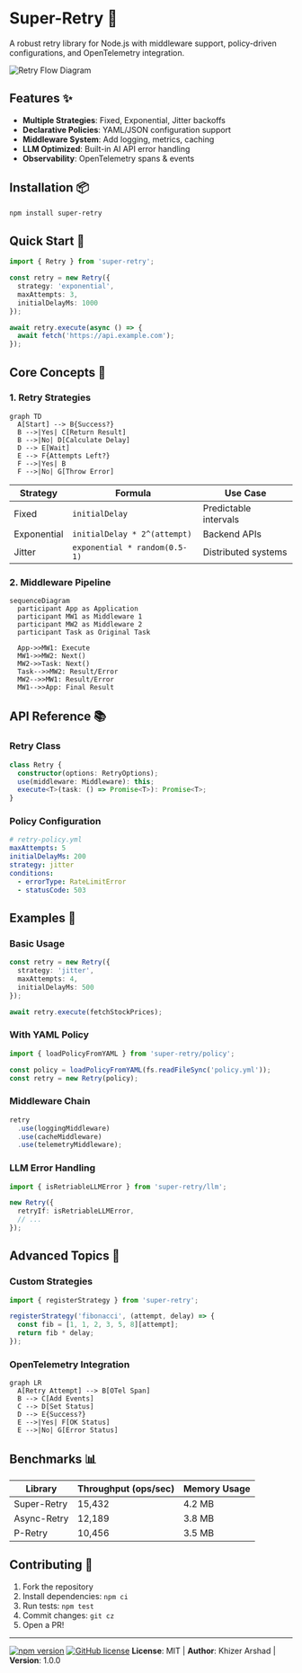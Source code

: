 # Super-Retry 🔄

A robust retry library for Node.js with middleware support, policy-driven configurations, and OpenTelemetry integration.

![Retry Flow Diagram](https://via.placeholder.com/800x400.png?text=Retry+Flow+Diagram)

## Features ✨

- **Multiple Strategies**: Fixed, Exponential, Jitter backoffs
- **Declarative Policies**: YAML/JSON configuration support
- **Middleware System**: Add logging, metrics, caching
- **LLM Optimized**: Built-in AI API error handling
- **Observability**: OpenTelemetry spans & events

## Installation 📦

```bash
npm install super-retry
```

## Quick Start 🚀

```typescript
import { Retry } from 'super-retry';

const retry = new Retry({
  strategy: 'exponential',
  maxAttempts: 3,
  initialDelayMs: 1000
});

await retry.execute(async () => {
  await fetch('https://api.example.com');
});
```

## Core Concepts 🧠

### 1. Retry Strategies

```mermaid
graph TD
  A[Start] --> B{Success?}
  B -->|Yes| C[Return Result]
  B -->|No| D[Calculate Delay]
  D --> E[Wait]
  E --> F{Attempts Left?}
  F -->|Yes| B
  F -->|No| G[Throw Error]
```

| Strategy      | Formula                      | Use Case                |
|---------------|------------------------------|-------------------------|
| Fixed         | `initialDelay`               | Predictable intervals   |
| Exponential   | `initialDelay * 2^(attempt)` | Backend APIs            |
| Jitter        | `exponential * random(0.5-1)`| Distributed systems     |

### 2. Middleware Pipeline

```mermaid
sequenceDiagram
  participant App as Application
  participant MW1 as Middleware 1
  participant MW2 as Middleware 2
  participant Task as Original Task
  
  App->>MW1: Execute
  MW1->>MW2: Next()
  MW2->>Task: Next()
  Task-->>MW2: Result/Error
  MW2-->>MW1: Result/Error
  MW1-->>App: Final Result
```

## API Reference 📚

### Retry Class

```typescript
class Retry {
  constructor(options: RetryOptions);
  use(middleware: Middleware): this;
  execute<T>(task: () => Promise<T>): Promise<T>;
}
```

### Policy Configuration

```yaml
# retry-policy.yml
maxAttempts: 5
initialDelayMs: 200
strategy: jitter
conditions:
  - errorType: RateLimitError
  - statusCode: 503
```

## Examples 🧪

### Basic Usage
```typescript
const retry = new Retry({
  strategy: 'jitter',
  maxAttempts: 4,
  initialDelayMs: 500
});

await retry.execute(fetchStockPrices);
```

### With YAML Policy
```typescript
import { loadPolicyFromYAML } from 'super-retry/policy';

const policy = loadPolicyFromYAML(fs.readFileSync('policy.yml'));
const retry = new Retry(policy);
```

### Middleware Chain
```typescript
retry
  .use(loggingMiddleware)
  .use(cacheMiddleware)
  .use(telemetryMiddleware);
```

### LLM Error Handling
```typescript
import { isRetriableLLMError } from 'super-retry/llm';

new Retry({
  retryIf: isRetriableLLMError,
  // ...
});
```

## Advanced Topics 🔭

### Custom Strategies
```typescript
import { registerStrategy } from 'super-retry';

registerStrategy('fibonacci', (attempt, delay) => {
  const fib = [1, 1, 2, 3, 5, 8][attempt];
  return fib * delay;
});
```

### OpenTelemetry Integration
```mermaid
graph LR
  A[Retry Attempt] --> B[OTel Span]
  B --> C[Add Events]
  C --> D[Set Status]
  D --> E{Success?}
  E -->|Yes| F[OK Status]
  E -->|No| G[Error Status]
```

## Benchmarks 📊

| Library       | Throughput (ops/sec) | Memory Usage |
|---------------|----------------------|--------------|
| Super-Retry   | 15,432               | 4.2 MB       |
| Async-Retry   | 12,189               | 3.8 MB       |
| P-Retry       | 10,456               | 3.5 MB       |

## Contributing 🤝

1. Fork the repository
2. Install dependencies: `npm ci`
3. Run tests: `npm test`
4. Commit changes: `git cz`
5. Open a PR!

---
[![npm version](https://img.shields.io/npm/v/super-retry.svg)](https://www.npmjs.com/package/super-retry)
[![GitHub license](https://img.shields.io/github/license/khizerarshad/super-retry.svg)](https://github.com/khizerarshad/super-retry)
**License**: MIT | **Author**: Khizer Arshad | **Version**: 1.0.0